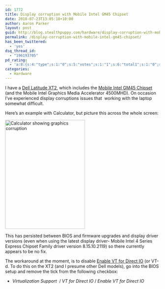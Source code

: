 ```yaml
---
id: 1772
title: Display corruption with Mobile Intel GM45 Chipset
date: 2010-07-23T13:05:18+10:00
author: Aaron Parker
layout: post
guid: http://blog.stealthpuppy.com/hardware/display-corruption-with-mobile-intel-gm45-chipset
permalink: /display-corruption-with-mobile-intel-gm45-chipset/
has_been_twittered:
  - 'yes'
dsq_thread_id:
  - "196193705"
pd_rating:
  - 'a:8:{s:4:"type";s:1:"0";s:5:"votes";s:1:"1";s:6:"total1";s:1:"0";s:6:"total2";s:1:"0";s:6:"total3";s:1:"0";s:6:"total4";s:1:"0";s:6:"total5";s:1:"1";s:7:"average";s:6:"5.0000";}'
categories:
  - Hardware
---
```

I have a [Dell Latitude XT2](https://stealthpuppy.com/hardware/windows-7-on-a-dell-latitiude-xt2), which includes the [Mobile Intel GM45 Chipset](http://www.intel.com/products/notebook/chipsets/gm45/gm45-overview.htm) (and the Mobile Intel Graphics Media Accelerator 4500MHD). On occasion I’ve experienced display corruptions issues that&#160; working with the laptop somewhat difficult.

Here’s an example with Calculator, but picture this across the whole screen:

<img style="border-bottom: 0px; border-left: 0px; display: inline; border-top: 0px; border-right: 0px" class="wlDisabledImage" title="Calculator showing graphics corruption" border="0" alt="Calculator showing graphics corruption" src="https://stealthpuppy.com/media/2010/07/Calc.png" width="260" height="354" /> 

This has persisted between BIOS and firmware upgrades and display driver versions (even when using the latest display driver- Mobile Intel 4 Series Express Chipset Family driver version 8.15.10.2119) so there currently appears to be no fix.

The workaround at the moment, is to disable [Enable VT for Direct IO](http://software.intel.com/en-us/articles/intel-virtualization-technology-for-directed-io-vt-d-enhancing-intel-platforms-for-efficient-virtualization-of-io-devices/) (or VT-d. To do this on the XT2 (and I presume other Dell models), go into the BIOS setup and remove the tick from the following checkbox:

  * _Virtualization Support_&#160; / _VT for Direct IO_ / _Enable VT for Direct IO_